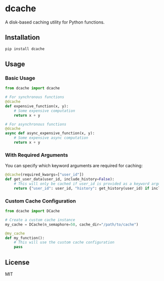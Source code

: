 # dcache

A disk-based caching utility for Python functions.

## Installation

```bash
pip install dcache
```

## Usage

### Basic Usage

```python
from dcache import dcache

# For synchronous functions
@dcache
def expensive_function(x, y):
    # Some expensive computation
    return x + y

# For asynchronous functions
@dcache
async def async_expensive_function(x, y):
    # Some expensive async computation
    return x + y
```

### With Required Arguments

You can specify which keyword arguments are required for caching:

```python
@dcache(required_kwargs=["user_id"])
def get_user_data(user_id, include_history=False):
    # This will only be cached if user_id is provided as a keyword argument
    return {"user_id": user_id, "history": get_history(user_id) if include_history else None}
```

### Custom Cache Configuration

```python
from dcache import DCache

# Create a custom cache instance
my_cache = DCache(n_semaphore=50, cache_dir="/path/to/cache")

@my_cache
def my_function():
    # This will use the custom cache configuration
    pass
```

## License

MIT